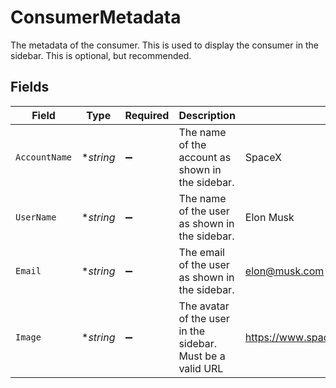 # ConsumerMetadata

The metadata of the consumer. This is used to display the consumer in the sidebar. This is optional, but recommended.


## Fields

| Field                                                      | Type                                                       | Required                                                   | Description                                                | Example                                                    |
| ---------------------------------------------------------- | ---------------------------------------------------------- | ---------------------------------------------------------- | ---------------------------------------------------------- | ---------------------------------------------------------- |
| `AccountName`                                              | **string*                                                  | :heavy_minus_sign:                                         | The name of the account as shown in the sidebar.           | SpaceX                                                     |
| `UserName`                                                 | **string*                                                  | :heavy_minus_sign:                                         | The name of the user as shown in the sidebar.              | Elon Musk                                                  |
| `Email`                                                    | **string*                                                  | :heavy_minus_sign:                                         | The email of the user as shown in the sidebar.             | elon@musk.com                                              |
| `Image`                                                    | **string*                                                  | :heavy_minus_sign:                                         | The avatar of the user in the sidebar. Must be a valid URL | https://www.spacex.com/static/images/share.jpg             |
